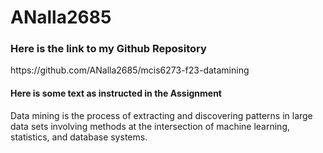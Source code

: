 # ANalla2685

### Here is the link to my Github Repository

<p> https://github.com/ANalla2685/mcis6273-f23-datamining </p>



#### Here is some text as instructed in the Assignment

<p> Data mining is the process of extracting and discovering patterns in large data sets involving
  methods at the intersection of machine learning, statistics, and database systems.</p>
